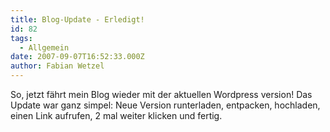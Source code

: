```yaml
---
title: Blog-Update - Erledigt!
id: 82
tags:
  - Allgemein
date: 2007-09-07T16:52:33.000Z
author: Fabian Wetzel
---
```


So, jetzt fährt mein Blog wieder mit der aktuellen Wordpress version! Das Update war ganz simpel: Neue Version runterladen, entpacken, hochladen, einen Link aufrufen, 2 mal weiter klicken und fertig.

